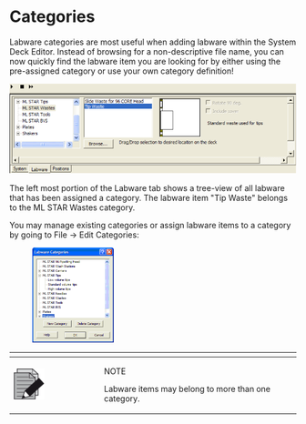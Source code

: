 # Categories

Labware categories are most useful when adding labware within the System Deck Editor. Instead of browsing for a non-descriptive file name, you can now quickly find the labware item you are looking for by either using the pre-assigned category or use your own category definition!

&#x20;![](<../../../.gitbook/assets/image (12) (1) (1).png>)

The left most portion of the Labware tab shows a tree-view of all labware that has been assigned a category. The labware item "Tip Waste" belongs to the ML STAR Wastes category.

&#x20;

You may manage existing categories or assign labware items to a category by going to File -> Edit Categories:

<figure><img src="../../../.gitbook/assets/image (13) (1) (1).png" alt="" width="143"><figcaption></figcaption></figure>

&#x20;

<table data-header-hidden><thead><tr><th width="145"></th><th></th></tr></thead><tbody><tr><td><img src="../../../.gitbook/assets/image (10) (1) (1) (1) (1) (1) (1) (1) (1) (1) (1) (1).png" alt="" data-size="original"></td><td><p>NOTE</p><p>Labware items may belong to more than one category.</p></td></tr></tbody></table>

